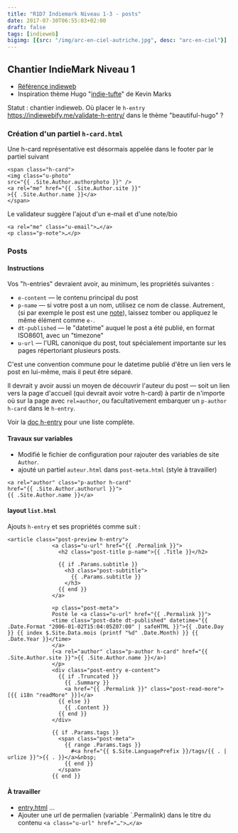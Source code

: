 ```yaml
---
title: "R1D7 Indiemark Niveau 1-3 - posts"
date: 2017-07-30T06:55:03+02:00
draft: false
tags: [indieweb]
bigimg: [{src: "/img/arc-en-ciel-autriche.jpg", desc: "arc-en-ciel"}]
---
```


## Chantier IndieMark Niveau 1

- [Référence indieweb](https://indieweb.org/IndieMark#Level_1) 
- Inspiration thème Hugo "[indie-tufte](https://github.com/ChristopherA/LifeWithAlacrityBlog/tree/master/blog/themes/indie-tufte)" de Kevin Marks

Statut : chantier indieweb. Où placer le `h-entry` <https://indiewebify.me/validate-h-entry/> dans le thème "beautiful-hugo" ?

<!--more-->

### Création d'un partiel `h-card.html` 

Une h-card représentative est désormais appelée dans le footer par le partiel suivant 

```
<span class="h-card">
<img class="u-photo"   
src="{{ .Site.Author.authorphoto }}" />   
<a rel="me" href="{{ .Site.Author.site }}"  
>{{ .Site.Author.name }}</a>
</span>
```

Le validateur suggère l'ajout d'un e-mail et d'une note/bio

```
<a rel="me" class="u-email">…</a>
<p class="p-note">…</p>
```


### Posts 
#### Instructions

Vos "h-entries" devraient avoir, au minimum, les propriétés suivantes :

  * `e-content` — le contenu principal du post
  * `p-name` — si votre post a un nom, utilisez ce nom de classe. Autrement, (si par exemple le post est une [note](https://indieweb.org/note)), laissez tomber ou appliquez le même élément comme `e-`.
  * `dt-published` — le "datetime" auquel le post a été publié, en format ISO8601, avec un "timezone"
  * `u-url` — l'URL canonique du post, tout spécialement importante sur les pages répertoriant plusieurs posts.

C'est une convention commune pour le datetime publié d'être un lien vers le post en lui-même, mais il peut être séparé.

Il devrait y avoir aussi un moyen de découvrir l'auteur du post  — soit un lien vers la page d'accueil (qui devrait avoir votre h-card) à partir de n'importe où sur la page avec `rel=author`, ou facultativement embarquer un `p-author h-card` dans le `h-entry`.

Voir la [doc h-entry](https://microformats.org/wiki/h-entry) pour une liste complète.

#### Travaux sur variables

- Modifié le fichier de configuration pour rajouter des variables de site `Author`.
- ajouté un partiel `auteur.html` dans `post-meta.html` (style à travailler)

```
<a rel="author" class="p-author h-card" 
href="{{ .Site.Author.authorurl }}"> 
{{ .Site.Author.name }}</a>
```

#### layout `list.html`

Ajouts `h-entry` et ses propriétés comme suit : 

```
<article class="post-preview h-entry">
              <a class="u-url" href="{{ .Permalink }}">
                <h2 class="post-title p-name">{{ .Title }}</h2>
    
                {{ if .Params.subtitle }}
                  <h3 class="post-subtitle">
                    {{ .Params.subtitle }}
                  </h3>
                {{ end }}
              </a>
    
              <p class="post-meta">
              Posté le <a class="u-url" href="{{ .Permalink }}">
              <time class="post-date dt-published" datetime="{{ .Date.Format "2006-01-02T15:04:05Z07:00" | safeHTML }}">{{ .Date.Day }} {{ index $.Site.Data.mois (printf "%d" .Date.Month) }} {{ .Date.Year }}</time>
              </a> 
              (<a rel="author" class="p-author h-card" href="{{ .Site.Author.site }}">{{ .Site.Author.name }}</a>)
              </p>
              <div class="post-entry e-content">
                {{ if .Truncated }}
                  {{ .Summary }}
                  <a href="{{ .Permalink }}" class="post-read-more">[{{ i18n "readMore" }}]</a>
                {{ else }}
                  {{ .Content }}
                {{ end }}
              </div>
    
              {{ if .Params.tags }}
                <span class="post-meta">
                  {{ range .Params.tags }}
                    #<a href="{{ $.Site.LanguagePrefix }}/tags/{{ . | urlize }}">{{ . }}</a>&nbsp;
                  {{ end }}
                </span>
              {{ end }}
```
#### À travailler

- [entry.html](https://github.com/ChristopherA/LifeWithAlacrityBlog/blob/master/blog/themes/indie-tufte/layouts/_default/entry.html) ... 
- Ajouter une url de permalien (variable `.Permalink) dans le titre du contenu ```<a class="u-url" href="…">…</a>``` 

<!--

### briques basiques (Niveau 1 et 2)

Ajouter les [briques de construction indieweb](https://adactio.com/journal/7698) essentielles

- pied de page à travailler 
	- personnaliser variable `site` pour `author` avec linkback
	- [h-card](http://microformats.org/wiki/h-card) représentative sur URL avec photo 
	- rel="me" sur les icônes sociales
- ajouter `h-entry` aux articles

```html
<article class="h-entry">
  <div class="e-content p-name">Hello world! This is my first indieweb post.</div>

  <a class="u-url" href="https://exemple.com/my-first-post">
    Publié le <time class="dt-published">2017-07-28 11:10:22+0000</time>
  </a>
</article>
```

### avancé 
#### webmentions

ressources à compléter : 

- [So long Disqus, hello Webmention](https://nicolas-hoizey.com/2017/07/so-long-disqus-hello-webmentions.html) Nicolas Hoizey - 2017-07-27 (plugin Jekyll)
- [indiewebify my static hugo web site](http://www.petersell.com/2017/indiewebify-my-static-hugo-website)

-->

